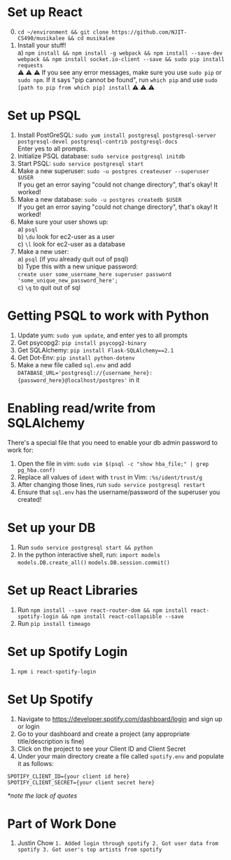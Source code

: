 # Set up React  
0. `cd ~/environment && git clone https://github.com/NJIT-CS490/musikalee && cd musikalee`    
1. Install your stuff!    
  a) `npm install && npm install -g webpack && npm install --save-dev webpack && npm install socket.io-client --save && sudo pip install requests`    
:warning: :warning: :warning: If you see any error messages, make sure you use `sudo pip` or `sudo npm`. If it says "pip cannot be found", run `which pip` and use `sudo [path to pip from which pip] install` :warning: :warning: :warning:    

# Set up PSQL
1. Install PostGreSQL: `sudo yum install postgresql postgresql-server postgresql-devel postgresql-contrib postgresql-docs`  
    Enter yes to all prompts.  
2. Initialize PSQL database: `sudo service postgresql initdb`  
3. Start PSQL: `sudo service postgresql start`  
2. Make a new superuser: `sudo -u postgres createuser --superuser $USER`  
    If you get an error saying "could not change directory", that's okay! It worked!
3. Make a new database: `sudo -u postgres createdb $USER`  
        If you get an error saying "could not change directory", that's okay! It worked!
4. Make sure your user shows up:  
    a) `psql`  
    b) `\du` look for ec2-user as a user  
    c) `\l` look for ec2-user as a database  
5. Make a new user:  
    a) `psql` (if you already quit out of psql)  
    b) Type this with a new unique password:  
    `create user some_username_here superuser password 'some_unique_new_password_here';`  
    c) `\q` to quit out of sql  

# Getting PSQL to work with Python
1. Update yum: `sudo yum update`, and enter yes to all prompts  
2. Get psycopg2: `pip install psycopg2-binary`  
3. Get SQLAlchemy: `pip install Flask-SQLAlchemy==2.1`  
4. Get Dot-Env: `pip install python-dotenv`
4. Make a new file called `sql.env` and add `DATABASE_URL='postgresql://{username_here}:{password_here}@localhost/postgres'` in it

# Enabling read/write from SQLAlchemy  
  There's a special file that you need to enable your db admin password to work for:  
1. Open the file in vim: `sudo vim $(psql -c "show hba_file;" | grep pg_hba.conf)`  
2. Replace all values of `ident` with `trust` in Vim: `:%s/ident/trust/g`  
3. After changing those lines, run `sudo service postgresql restart`  
4. Ensure that `sql.env` has the username/password of the superuser you created! 

# Set up your DB    
1. Run `sudo service postgresql start && python`
2. In the python interactive shell, run:
      `import models`
      `models.DB.create_all()`
      `models.DB.session.commit()`

# Set up React Libraries
1. Run `npm install --save react-router-dom && npm install react-spotify-login && npm install react-collapsible --save` 
2. Run `pip install timeago`

# Set up Spotify Login
1. `npm i react-spotify-login`

# Set Up Spotify
1. Navigate to https://developer.spotify.com/dashboard/login and sign up or login <br />
2. Go to your dashboard and create a project (any appropriate title/description is fine) <br />
3. Click on the project to see your Client ID and Client Secret <br />
4. Under your main directory create a file called `spotify.env` and populate it as follows:
```
SPOTIFY_CLIENT_ID={your client id here}
SPOTIFY_CLIENT_SECRET={your client secret here}
```
*\*note the lack of quotes*

# Part of Work Done
1. Justin Chow
        ```
        1. Added login through spotify
        2. Got user data from spotify
        3. Got user's top artists from spotify
        ```

<br />
